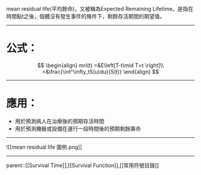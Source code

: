 mean residual life(平均餘命)，又被稱為Expected Remaining Lifetime。是指在時間點t之後，個體沒有發生事件的條件下，剩餘存活期間的期望值。
- - -
# 公式：
$$
\begin{align}
mrl(t)
=&E\left[T-t\mid T>t \right]\\
=&\frac{\int^\infty_tS(u)du}{S(t)}
\end{align}
$$
- - -
# 應用：
- 用於預測病人在治療後的預期存活時間
- 用於預測機器或設備在運行一段時間後的預期剩餘壽命
- - -
![[mean residual life 圖例.png]]
- - -
parent::[[Survival Time]],[[Survival Function]],[[常用符號目錄]]
